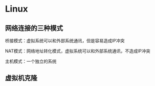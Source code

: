 # Linux

## 网络连接的三种模式

桥接模式：虚拟系统可以和外部系统通讯，但是容易造成IP冲突

NAT模式：网络地址转化模式，虚拟系统可以和外部系统通讯，不造成IP冲突

主机模式：一个独立的系统

## 虚拟机克隆

